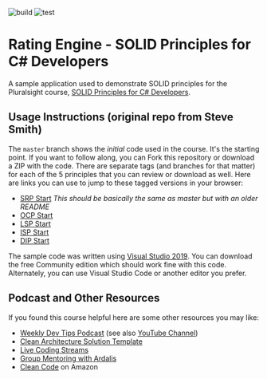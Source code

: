 ![build](https://github.com/santos-an/RatingEngine/actions/workflows/build.yml/badge.svg)
![test](https://github.com/santos-an/RatingEngine/actions/workflows/test.yml/badge.svg)

# Rating Engine - SOLID Principles for C# Developers

A sample application used to demonstrate SOLID principles for the Pluralsight course, [SOLID Principles for C# Developers](https://www.pluralsight.com/courses/csharp-solid-principles).

## Usage Instructions (original repo from Steve Smith)

The `master` branch shows the *initial* code used in the course. It's the starting point. If you want to follow along, you can Fork this repository or download a ZIP with the code. There are separate tags (and branches for that matter) for each of the 5 principles that you can review or download as well. Here are links you can use to jump to these tagged versions in your browser:

- [SRP Start](https://github.com/ardalis/SolidSample/tree/SRP-START) *This should be basically the same as master but with an older README*
- [OCP Start](https://github.com/ardalis/SolidSample/tree/OCP-START)
- [LSP Start](https://github.com/ardalis/SolidSample/tree/LSP-START)
- [ISP Start](https://github.com/ardalis/SolidSample/tree/ISP-START)
- [DIP Start](https://github.com/ardalis/SolidSample/tree/DIP-START)

The sample code was written using [Visual Studio 2019](https://visualstudio.com/). You can download the free Community edition which should work fine with this code. Alternately, you can use Visual Studio Code or another editor you prefer.

## Podcast and Other Resources

If you found this course helpful here are some other resources you may like:

- [Weekly Dev Tips Podcast](https://www.weeklydevtips.com/) (see also [YouTube Channel](https://www.youtube.com/channel/UC1OeiOnqUZHVinzRK5MuHsA))
- [Clean Architecture Solution Template](https://github.com/ardalis/CleanArchitecture)
- [Live Coding Streams](https://twitch.tv/ardalis)
- [Group Mentoring with Ardalis](https://devbetter.com)
- [Clean Code](https://amzn.to/2FNjh2y) on Amazon

